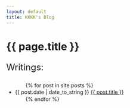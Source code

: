 ```yaml
---
layout: default
title: KKKK's Blog
---
```

<h1>{{ page.title }}</h1>

<p style="font-size:24px;">Writings:</p>
<ul>
　　{% for post in site.posts %}
　　　　<li>{{ post.date | date_to_string }} <a href="{{ site.baseurl }}{{ post.url }}">{{ post.title }}</a></li>
　　{% endfor %}
</ul>